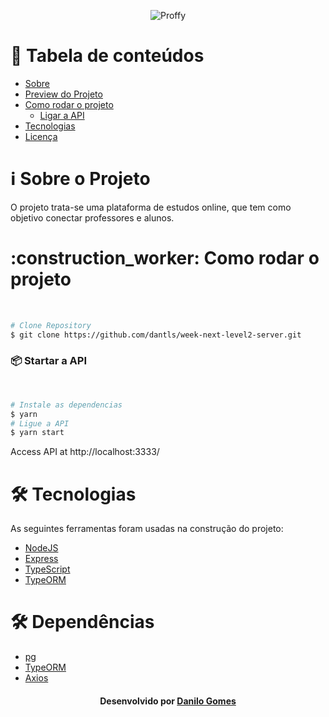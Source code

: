 <p align="center">
  <img src="https://github.com/dantls/week-next-level2-server/blob/master/github-assets/logo.svg" alt="Proffy" />
</p>

# :pushpin: Tabela de conteúdos
<!--ts-->
   * [Sobre](#sobre)
   * [Preview do Projeto](#preview)
   * [Como rodar o projeto](#run)
      * [Ligar a API](#api)
   * [Tecnologias](#tecnologias)
   * [Licença](#license)
<!--te-->


<h1 name="sobre">ℹ Sobre o Projeto</h1>
O projeto trata-se uma plataforma de estudos online, que tem como objetivo conectar professores e alunos.

<h1 name="run">:construction_worker: Como rodar o projeto</h1> <br>

```bash
# Clone Repository
$ git clone https://github.com/dantls/week-next-level2-server.git
```

<h3 name='api'>📦  Startar a API</h3><br>

```bash
# Instale as dependencias
$ yarn
# Ligue a API
$ yarn start
```
Access API at http://localhost:3333/

<h1 name="tecnologias">🛠 Tecnologias</h1>

As seguintes ferramentas foram usadas na construção do projeto:

- [NodeJS](https://nodejs.org/en/)
- [Express](https://expressjs.com)
- [TypeScript](https://www.typescriptlang.org)
- [TypeORM](https://typeorm.io/#/)

<h1 name="tecnologias">🛠 Dependências</h1>

- [pg](https://www.npmjs.com/package/pg)
- [TypeORM](https://www.npmjs.com/package/typeorm)
- [Axios](https://www.npmjs.com/package/axios)


<h4 name="license" align="center">
    Desenvolvido por <a href="https://www.linkedin.com/in/danilo-gomes-394459103/" target="_blank">Danilo Gomes</a>
</h4>
